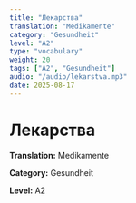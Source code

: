 ```yaml
---
title: "Лекарства"
translation: "Medikamente"
category: "Gesundheit"
level: "A2"
type: "vocabulary"
weight: 20
tags: ["A2", "Gesundheit"]
audio: "/audio/lekarstva.mp3"
date: 2025-08-17
---
```


# Лекарства

**Translation:** Medikamente

**Category:** Gesundheit

**Level:** A2

